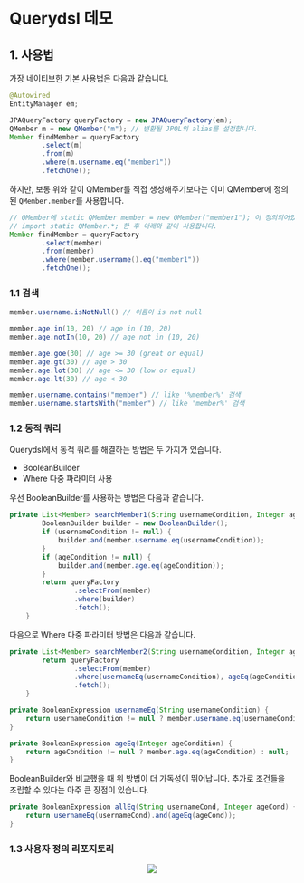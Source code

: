 # Querydsl 데모
## 1. 사용법

가장 네이티브한 기본 사용법은 다음과 같습니다. 

```java
@Autowired
EntityManager em;

JPAQueryFactory queryFactory = new JPAQueryFactory(em);
QMember m = new QMember("m"); // 변환될 JPQL의 alias를 설정합니다.
Member findMember = queryFactory
        .select(m)
        .from(m)
        .where(m.username.eq("member1"))
        .fetchOne();
```
하지만, 보통 위와 같이 QMember를 직접 생성해주기보다는 이미 QMember에 정의된 <code>QMember.member</code>를 사용합니다.
```java
// QMember에 static QMember member = new QMember("member1"); 이 정의되어있습니다.
// import static QMember.*; 한 후 아래와 같이 사용합니다.
Member findMember = queryFactory
        .select(member)
        .from(member)
        .where(member.username().eq("member1"))
        .fetchOne();
```

### 1.1 검색
```java
member.username.isNotNull() // 이름이 is not null

member.age.in(10, 20) // age in (10, 20)
member.age.notIn(10, 20) // age not in (10, 20)

member.age.goe(30) // age >= 30 (great or equal)
member.age.gt(30) // age > 30
member.age.lot(30) // age <= 30 (low or equal)
member.age.lt(30) // age < 30

member.username.contains("member") // like '%member%' 검색
member.username.startsWith("member") // like 'member%' 검색
```

### 1.2 동적 쿼리
Querydsl에서 동적 쿼리를 해결하는 방법은 두 가지가 있습니다.
- BooleanBuilder
- Where 다중 파라미터 사용

우선 BooleanBuilder를 사용하는 방법은 다음과 같습니다.
```java
private List<Member> searchMember1(String usernameCondition, Integer ageCondition) {
        BooleanBuilder builder = new BooleanBuilder();
        if (usernameCondition != null) {
            builder.and(member.username.eq(usernameCondition));
        }
        if (ageCondition != null) {
            builder.and(member.age.eq(ageCondition));
        }
        return queryFactory
                .selectFrom(member)
                .where(builder)
                .fetch();
    }
```
다음으로 Where 다중 파라미터 방법은 다음과 같습니다.
```java
private List<Member> searchMember2(String usernameCondition, Integer ageCondition) {
        return queryFactory
                .selectFrom(member)
                .where(usernameEq(usernameCondition), ageEq(ageCondition))
                .fetch();
    }

private BooleanExpression usernameEq(String usernameCondition) {
    return usernameCondition != null ? member.username.eq(usernameCondition) : null;
}

private BooleanExpression ageEq(Integer ageCondition) {
    return ageCondition != null ? member.age.eq(ageCondition) : null;
}
```
BooleanBuilder와 비교했을 때 위 방법이 더 가독성이 뛰어납니다. 추가로 조건들을 조립할 수 있다는 아주 큰 장점이 있습니다.
```java
private BooleanExpression allEq(String usernameCond, Integer ageCond) {
    return usernameEq(usernameCond).and(ageEq(ageCond));
}
```

### 1.3 사용자 정의 리포지토리
<p align="center"><img src="https://user-images.githubusercontent.com/31037742/145519432-8ba30137-c1a2-49dc-89b2-3b191e6e875e.png"></p>


